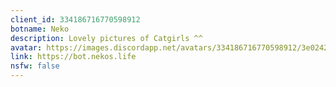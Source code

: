 ```yaml
---
client_id: 334186716770598912
botname: Neko
description: Lovely pictures of Catgirls ^^
avatar: https://images.discordapp.net/avatars/334186716770598912/3e02429ede1548d20d1e5e55965b0461.png
link: https://bot.nekos.life
nsfw: false
---
```


